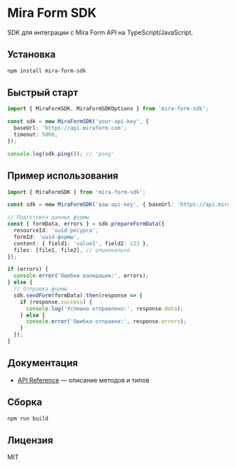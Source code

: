 # Mira Form SDK

SDK для интеграции с Mira Form API на TypeScript/JavaScript.

## Установка

```bash
npm install mira-form-sdk
```

## Быстрый старт

```typescript
import { MiraFormSDK, MiraFormSDKOptions } from 'mira-form-sdk';

const sdk = new MiraFormSDK('your-api-key', {
  baseUrl: 'https://api.miraform.com',
  timeout: 5000,
});

console.log(sdk.ping()); // 'pong'
```

## Пример использования

```typescript
import { MiraFormSDK } from 'mira-form-sdk';

const sdk = new MiraFormSDK('ваш-api-key', { baseUrl: 'https://api.miraform.com' });

// Подготовка данных формы
const { formData, errors } = sdk.prepareFormData({
  resourceId: 'uuid-ресурса',
  formId: 'uuid-формы',
  content: { field1: 'value1', field2: 123 },
  files: [file1, file2], // опционально
});

if (errors) {
  console.error('Ошибки валидации:', errors);
} else {
  // Отправка формы
  sdk.sendForm(formData).then(response => {
    if (response.success) {
      console.log('Успешно отправлено:', response.data);
    } else {
      console.error('Ошибка отправки:', response.errors);
    }
  });
}
```

## Документация

- [API Reference](./docs/API.md) — описание методов и типов

## Сборка

```bash
npm run build
```

## Лицензия
MIT
